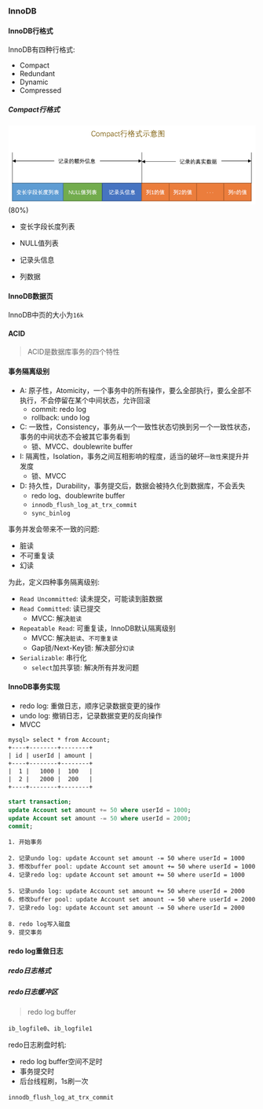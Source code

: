 ### InnoDB

#### InnoDB行格式

InnoDB有四种行格式:

* Compact
* Redundant
* Dynamic
* Compressed

##### Compact行格式

![Compact行格式](../_media/db/innodb_compact.png)(80%)

* 变长字段长度列表

* NULL值列表

* 记录头信息

* 列数据

#### InnoDB数据页

InnoDB中页的大小为`16k`

#### ACID

> ACID是数据库事务的四个特性

#### 事务隔离级别

* A: 原子性，Atomicity，一个事务中的所有操作，要么全部执行，要么全部不执行，不会停留在某个中间状态，允许回滚
    * commit: redo log
    * rollback: undo log
* C: 一致性，Consistency，事务从一个一致性状态切换到另一个一致性状态，事务的中间状态不会被其它事务看到
    * 锁、MVCC、doublewrite buffer
* I: 隔离性，Isolation，事务之间互相影响的程度，适当的破坏`一致性`来提升并发度
    * 锁、MVCC
* D: 持久性，Durability，事务提交后，数据会被持久化到数据库，不会丢失
    * redo log、doublewrite buffer
    * `innodb_flush_log_at_trx_commit`
    * `sync_binlog`

事务并发会带来不一致的问题:

* 脏读
* 不可重复读
* 幻读

为此，定义四种事务隔离级别:

* `Read Uncommitted`: 读未提交，可能读到脏数据
* `Read Committed`: 读已提交
    * MVCC: 解决`脏读`
* `Repeatable Read`: 可重复读，InnoDB默认隔离级别
    * MVCC: 解决`脏读`、`不可重复读`
    * Gap锁/Next-Key锁: 解决部分`幻读`
* `Serializable`: 串行化
    * `select`加共享锁: 解决所有并发问题

#### InnoDB事务实现

* redo log: 重做日志，顺序记录数据变更的操作
* undo log: 撤销日志，记录数据变更的反向操作
* MVCC

```console
mysql> select * from Account;
+----+--------+--------+
| id | userId | amount |
+----+--------+--------+
|  1 |   1000 |  100   |
|  2 |   2000 |  200   |
+----+--------+--------+
```

```sql
start transaction;
update Account set amount += 50 where userId = 1000;
update Account set amount -= 50 where userId = 2000;
commit;
```

```console
1. 开始事务

2. 记录undo log: update Account set amount -= 50 where userId = 1000
3. 修改buffer pool: update Account set amount += 50 where userId = 1000
4. 记录redo log: update Account set amount += 50 where userId = 1000

5. 记录undo log: update Account set amount += 50 where userId = 2000
6. 修改buffer pool: update Account set amount -= 50 where userId = 2000
7. 记录redo log: update Account set amount -= 50 where userId = 2000

8. redo log写入磁盘
9. 提交事务
```

#### redo log重做日志

##### redo日志格式

##### redo日志缓冲区

> redo log buffer

`ib_logfile0`、`ib_logfile1`

redo日志刷盘时机:

* redo log buffer空间不足时
* 事务提交时
* 后台线程刷，1s刷一次

`innodb_flush_log_at_trx_commit`

